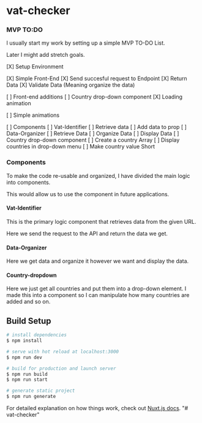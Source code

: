 # vat-checker

### MVP TO:DO 

I usually start my work by setting up 
a simple MVP TO-DO List.

Later I might add stretch goals. 

[X] Setup Environment

[X] Simple Front-End
[X] Send succesful request to Endpoint
 [X] Return Data 
 [X] Validate Data (Meaning organize the data)

[ ] Front-end additions
 [ ] Country drop-down component
 [X] Loading animation

 [ ] Simple animations

[ ] Components
    [ ] Vat-Identifier
        [ ] Retrieve data
        [ ] Add data to prop
    [ ] Data-Organizer
        [ ] Retrieve Data
        [ ] Organize Data
        [ ] Display Data
    [ ] Country drop-down component
        [ ] Create a country Array 
        [ ] Display countries in drop-down menu
        [ ] Make country value Short

 
### Components 

To make the code re-usable and organized, I have divided
the main logic into components.

This would allow us to use the component in future applications. 

#### Vat-Identifier

This is the primary logic component that retrieves
data from the given URL.

Here we send the request to the API and return the data we get.

#### Data-Organizer 

Here we get data and organize it however we want and display the data.

#### Country-dropdown 

Here we just get all countries and put them into a drop-down 
element.
I made this into a component so I can manipulate how many
countries are added and so on.


## Build Setup

```bash
# install dependencies
$ npm install

# serve with hot reload at localhost:3000
$ npm run dev

# build for production and launch server
$ npm run build
$ npm run start

# generate static project
$ npm run generate
```

For detailed explanation on how things work, check out [Nuxt.js docs](https://nuxtjs.org).
"# vat-checker" 
